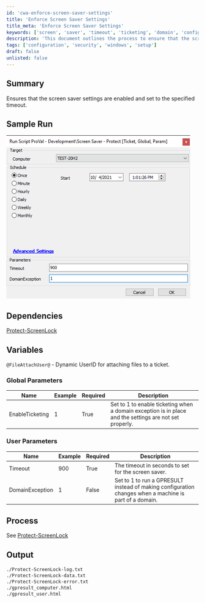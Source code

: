 ```yaml
---
id: 'cwa-enforce-screen-saver-settings'
title: 'Enforce Screen Saver Settings'
title_meta: 'Enforce Screen Saver Settings'
keywords: ['screen', 'saver', 'timeout', 'ticketing', 'domain', 'configuration']
description: 'This document outlines the process to ensure that the screen saver settings are enabled and configured to a specified timeout. It includes sample runs, dependencies, global and user parameters, and expected output files.'
tags: ['configuration', 'security', 'windows', 'setup']
draft: false
unlisted: false
---
```

## Summary

Ensures that the screen saver settings are enabled and set to the specified timeout.

## Sample Run

![Sample Run](../../../static/img/EPM---Windows-Configuration---Screen-Saver---Protect/image_1.png)

## Dependencies

[Protect-ScreenLock](https://proval.itglue.com/DOC-5078775-8381648)

## Variables

`@FileAttachUser@` - Dynamic UserID for attaching files to a ticket.

### Global Parameters

| Name             | Example | Required | Description                                                                                              |
|------------------|---------|----------|----------------------------------------------------------------------------------------------------------|
| EnableTicketing  | 1       | True     | Set to 1 to enable ticketing when a domain exception is in place and the settings are not set properly. |

### User Parameters

| Name             | Example | Required | Description                                                                                              |
|------------------|---------|----------|----------------------------------------------------------------------------------------------------------|
| Timeout          | 900     | True     | The timeout in seconds to set for the screen saver.                                                     |
| DomainException   | 1       | False    | Set to 1 to run a GPRESULT instead of making configuration changes when a machine is part of a domain. |

## Process

See [Protect-ScreenLock](https://proval.itglue.com/DOC-5078775-8381648)

## Output

```
./Protect-ScreenLock-log.txt
./Protect-ScreenLock-data.txt
./Protect-ScreenLock-error.txt
./gpresult_computer.html
./gpresult_user.html
```




